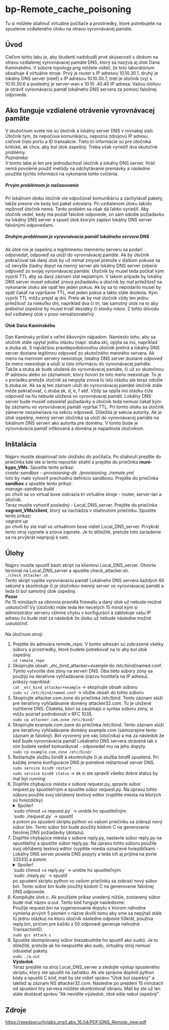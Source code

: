 # bp-Remote_cache_poisoning

Tu si môžete stiahnuť virtuálne počítače a prostriedky, ktoré potrebujete na spustenie vzdialeného útoku na otravu vyrovnávacej pamäte.

## Úvod
Cieľom tohto labu je, aby študenti nadobudli prvé skúsenosti s útokom na otravu vzdialenej vyrovnávacej pamäte DNS, ktorý sa nazýva aj útok Dana Kaminského. V súbore topology.png môžete vidieť, že toto laboratórium obsahuje 4 virtuálne stroje. Prvý je router s IP adresou 10.10.30.1, druhý je lokálny DNS server (obeť) s IP adresou 10.10.30.7, tretí je útočník (vy) s 10.10.30.6 a posledný je server-wan s 10.10 .40.40 IP adresa. Vašou úlohou je otráviť vyrovnávaciu pamäť lokálneho DNS servera za pomoci falošnej odpovede.

## Ako funguje vzdialené otrávenie vyrovnávacej pamäte
V skutočnom svete nie sú útočník a lokálny server DNS v rovnakej sieti. Útočník tým, že nepočúva komunikáciu, nepozná zdrojovú IP adresu, cieľové číslo portu a ID transakcie. Tieto tri informácie sú pre útočníka kritické, ak chce, aby bol útok úspešný. Treba však vyriešiť dva skutočné problémy.  <br />
*Poznámka:* <br />
V tomto labe je len pre jednoduchosť útočník a lokálny DNS server. Hráč nemá povolené použiť metódy na odchytávanie premávky a následne použitie týchto informácií na vykonanie tohto cvičenia.
##### Prvým problémom je načasovanie
Pri lokálnom útoku útočník vie odpočúvať komunikáciu a zachytávať pakety, takže presne vie kedy bol paket odoslaný. Pri vzdialenom útoku takúto mpžnosť útočník nemá. Tento problém sa však dá ľahko vyriešiť. Aby útočník vedel, kedy má poslať falošné odpovede, on sám odošle požiadavku na lokálny DNS server a spustí útok ktorým zaplaví lokálny DNS server falošnými odpoveďami.
##### Druhým problémom je vyrovnávacia pamäť lokálneho servera DNS
Ak útok nie je úspešný a legitímnemu mennému serveru sa podarí odpovedať, odpoveď sa uloží do vyrovnávacej pamäte. Ak by útočník pokračoval tak daný útok by už nemal zmysel pretože v ďalšom pokuse sa už nevyšle žiadny dopyt na menný server ale lokálny DNS server zoberie odpoveď zo svojej vyrovnávacej pamäte. Útočník by musel teda počkať kým vyprší TTL aby sa daný záznam stal neplatným. V takom prípade by lokálny DNS server musel odoslať znova požiadavku a útočník by mal príležitosť na vykonanie útoku ale opäť len jeden pokus. Ak by sa to nepodarilo musel by opäť čakať na vypršanie TTL, mal jeden pokus a takto stále dookola. Kým vyprší TTL môžu prejsť aj dni. Preto ak by mal útočník vždy len jednu príležitosť za niekoľko dni, napríklad dva či tri, tak samotný útok na to aby prebehol úspešne by musel trvať desiatky či stovky rokov. Z tohto dôvodu bol vzdialený útok v praxi nerealizovateľný 

#### Útok Dana Kaminského
Dan Kaminsky prišiel s veľmi šikovným nápadom. Namiesto toho, aby sa útočník stále opýtal jednu otázku (napr. stuba.sk), opýta sa inú, napríklad a.stuba.sk. S najväčšou pravdepodobnosťou útočník prehrá a lokálny DNS server dostane legitímnu odpoveď zo skutočného menného servera. Ak meno na mennom servery neexistuje, lokálny DNS server dostane odpoveď že meno neexistuje a uloží si túto informáciu do vyrovnávacej pamäte. Takže a.stuba.sk bude uložená do vyrovnávacej pamäte, či už so skutočnou IP adresou alebo so záznamom, ktorý hovorí že toto meno neexistuje. To je v poriadku pretože útočník sa neopýta znova tú istú otázku ale teraz odošle b.stuba.sk. Ak sa aj ten záznam uloží do vyrovnávacej pamäte útočník stále môže pokračovať, c.stuba.sk, d, e, f atď. Vždy sa opýta inú otázku čiže odpoveď na ňu nebude uložená vo vyrovnávacej pamäti. Lokálny DNS server bude musieť odosielať požiadavky a útočník teda nemusí čakať kým by záznamu vo vyrovnávacej pamäti vypršal TTL. Pri tomto útoku sa útočník zámerne nezameriava na sekciu odpovedí. Dôležitá je sekcia autority. Ak je útok úspešný, menný server útočníka sa uloží do vyrovnávacej pamäte na lokálnom DNS serveri ako autorita pre doménu. V tomto bode je vyrovnávacia pamäť infikovaná a doména je napadnutá útočníkom.
## Inštalácia
Najprv musíte skopírovať toto úložisko do počítača. Po stiahnutí prejdite do priečinka kde ste si tento repozitár stiahli a prejdite do priečinka **muni-kypo_VMs**. Spustite tento príkaz:
<br />
*create-sandbox --provisioning-dir ./provisioning ./remote.yml*
<br />
toto by malo vytvoriť prechodnú definíciu sandboxu. Prejdite do priečinka **sandbox** a spustite tento príkaz:
<br />
*manage-sandbox build*
<br />
po chvíli sa vo virtual boxe zobrazia tri virtuálne stroje - router, server-lan a útočník.
<br />
Teraz musíte vytvoriť posledný - Local_DNS_server. Prejdite do priečinka **vagrant_VMs/client**, ktorý sa nachádza v stiahnutom priečinku. Spustite tento príkaz:
<br />
*vagrant up*
<br />
po chvíli by ste mali vo virtuálnom boxe vidieť Local_DNS_server. Prvýkrát tento stroj vypnete a znova zapnete. Je to dôležité, pretože toto zariadenie sa na prvýkrát nepripojí k sieti.

## Úlohy
Najprv musíte spustiť bash skript na klientovi Local_DNS_server. Otvorte terminál na Local_DNS_server a spustite check_attacker.sh. <br />
`./check_attacker.sh` <br />
Tento skript vypíše vyrovnávaciu pamäť Lokálneho DNS servera každých 60 sekúnd a skontroluje či je útočníkov menný server vo vyrovnávacej pamäti a teda či bol samotný útok úspešný. <br /> 
**Pozor** <br />
Po 15 minútach sa obnovia pravidlá firewallu a daný útok už nebude možné uskutočniť! Vy (útočník) máte teda len necelých 15 minút kým si administrátor serveru všimne chybu v konfigurácii a zablokuje vašu IP adresu čo bude mať za následok že útoku už nebude následne možné uskutočniť. 
<br /><br />
Na útočnom stroji:
1. Prejdite do adresára remote_repo. V tomto adresári sú zobrazené všetky súbory a prostriedky, ktoré budete potrebovať na to aby bol útok úspešný. <br />
    `cd remote_repo`
2. Skopírujte obsah _etc_bind_attacker+example do /etc/bind/named.conf. Týmto vytvoríte dve zóny na serveri DNS. Oba tieto súbory zóny sa použijú na iteratívne vyhľadávanie (názvu hostiteľa na IP adresu). <br />
    *príkazy napríklad:* <br />
    `cat _etc_bind_attacker+example` -> skopírujte obsah súboru <br />
    `sudo vi /etc/bind/named.conf` -> vložte obsah do tohto súboru
3. Skopírujte attacker.com.zone do priečinka /etc/bind. Tento záznam slúži pre iteratívny vyhľadávanie domény attacker32.com. Tu je uložené rozlíšenie DNS. Čitatelia, ktorí sa zaujímajú o syntax súboru zóny, si môžu pozrieť podrobnosti v RFC 1035. <br />
    `sudo cp attacker.com.zone /etc/bind/`
4. Skopírujte example.com.zone do priečinka /etc/bind. Tento záznam slúži pre iteratívny vyhľadávanie domény example.com (samozrejme tento záznam je falošný). Bol vyvorený pre vás (útočníka) a má za následok že keď bude vyrovnávacia pamäť Lokálneho DNS servera otrávená tak s ním budete vedieť komunikovať - odpovedať mu na jeho dopyty. <br />
    `sudo cp example.com.zone /etc/bind/`
5. Reštartujte službu bind9 a skontrolujte či je služba bind9 spustená. Pri každej zmene konfigurácie DNS je potrebné reštartovať server DNS. <br />
    `sudo service bind9 restart` <br />
    `sudo service bind9 status` -> ak si ste spravili všetko dobre status by mal byt *running* <br />
6. Doplňte chýbajúce miesta v súbore request.py, spravte súbor request.py spustiteľným a spustite súbor request.py. Na úpravu tohto súboru použite svoj obľúbený textový editor (vyplňte miesta na ktorých sú hviezdičky) 
    <details>
    <summary>Spoiler!</summary>
    <br />
        ip = IP(dst='&lt;ip_addr Local_DNS_server&gt;', src='&lt;ip_addr attacker&gt;') <br />
        udp = UDP(dport= &lt;DNS&gt; , sport= &lt;any between 1024-65535&gt;, chksum=0)
    <br />
    </details>
    `sudo chmod +x request.py` -> urobte ho spustiteľným <br />
    `sudo ./request.py` -> spustiť <br />a potom po spustení skriptu python vo vašom priečinku sa zobrazí nový súbor bin. Tento súbor bin bude použitý kódom C na generovanie falošnej DNS požiadavky (dotazu). <br />
7. Doplňte chýbajúce miesta v súbore reply.py, nastavte súbor reply.py na spustiteľný a spustite súbor reply.py. Na úpravu tohto súboru použite svoj obľúbený textový editor (vyplňte miesta označené hviezdičkami - Lokálny DNS server posiela DNS popyty a teda ich aj prijíma na porte 33333) a potom <br />
    <details>
    <summary>Spoiler!</summary>
    <br />
        domain = 'example.com' -> pretože na tú útočíte <br />
        ns = 'ns.attacker32.com' -> menný server (NS) attacker32, útočníkov  <br /> 
        <br />
        ip = IP(dst='&lt;ip_addr Local_DNS_server&gt;', src='&lt;ip_addr server-wan&gt;') <br />
        udp = UDP(dport= &lt;33333&gt; , sport= &lt;DNS&gt;, chksum=0)
    <br />
    </details>
    `sudo chmod +x reply.py` -> urobte ho spustiteľným <br />
    `sudo ./reply.py` -> spustiť <br /> 
    po spustení skriptu python vo vašom priečinku sa zobrazí nový súbor bin. Tento súbor bin bude použitý kódom C na generovanie falošnej DNS odpovede. <br />
8. Kompilujte útok.c. Ak použijete príkaz uvedený nižšie, zostavený súbor bude mať názov *a.out*. Tento kód funguje nasledovne: <br />
   Použije request.bin na vygenerovanie dopytu v ktorom náhodne vymieňa prvých 5 písmen v názve (kvôli tomu aby sme sa nepýtali stále tú jednu otázku) na ktorú útočník následne odpovie 50krát, používa reply.bin, pričom pre každú z 50 odpovedí generuje náhodné TransactionID. <br />
    `sudo gcc attack.c`
9. Spustite skompilovaný súbor (nezabudnite ho spustiť ako sudo). Je to dôležité, pretože ak ho nespustíte ako sudo, virtuálny stroj nemusí odosielať pakety. <br />
    `sudo ./a.out` <br />
**Výsledok** <br />
Teraz prejdite na stroj Local_DNS_server a sledujte výstup spusteného skriptu, ktorý ste spustili na začiatku. Ak ste správne doplnili python kódy a spustili C kód, mali by ste vidieť správu "Útok bol úspešný" a taktiež aj záznam NS attacker32.com. Následne po prejdení 15 minútach od spustení hry servera môžete skontrolovať obranu. Mali by ste už len stále dostávať správu "Ak nevidíte výsledok, útok ešte nebol úspešný".

## Zdroje
https://seedsecuritylabs.org/Labs_16.04/PDF/DNS_Remote_new.pdf
